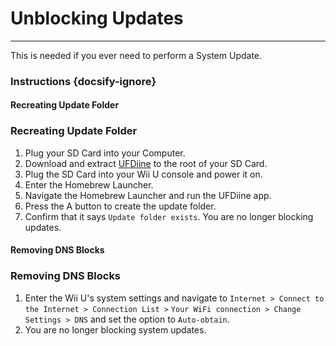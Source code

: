 # Unblocking Updates
---
This is needed if you ever need to perform a System Update.

### Instructions {docsify-ignore}

<!-- tabs:start -->

#### **Recreating Update Folder**

### Recreating Update Folder

1. Plug your SD Card into your Computer.
1. Download and extract [UFDiine](https://github.com/GaryOderNichts/UFDiine/releases) to the root of your SD Card.
1. Plug the SD Card into your Wii U console and power it on.
1. Enter the Homebrew Launcher.
1. Navigate the Homebrew Launcher and run the UFDiine app.
1. Press the A button to create the update folder.
1. Confirm that it says `Update folder exists`. You are no longer blocking updates.

#### **Removing DNS Blocks**

### Removing DNS Blocks

1. Enter the Wii U's system settings and navigate to `Internet > Connect to the Internet > Connection List >` `Your WiFi connection > Change Settings > DNS` and set the option to `Auto-obtain`.
1. You are no longer blocking system updates.

<!-- tabs:end -->